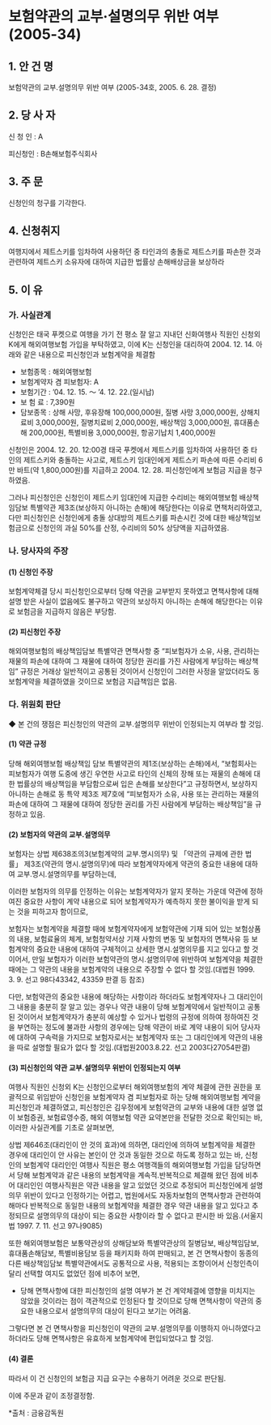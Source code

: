 # 보험약관의 교부·설명의무 위반 여부(2005-34)


## 1. 안 건 명
보험약관의 교부․설명의무 위반 여부
(2005-34호, 2005. 6. 28. 결정)

## 2. 당 사 자

신 청 인 : A

피신청인 : B손해보험주식회사 

## 3. 주    문

신청인의 청구를 기각한다.

## 4. 신청취지

여행지에서 제트스키를 임차하여 사용하던 중 타인과의 충돌로 제트스키를 파손한 것과 관련하여 제트스키 소유자에 대하여 지급한 법률상 손해배상금을 보상하라

## 5. 이   유
  
### 가. 사실관계

신청인은 태국 푸켓으로 여행을 가기 전 평소 잘 알고 지내던 신화여행사 직원인 신청외 K에게 해외여행보험 가입을 부탁하였고, 이에 K는 신청인을 대리하여 2004. 12. 14. 아래와 같은 내용으로 피신청인과 보험계약을 체결함 
  
   - 보험종목 : 해외여행보험
   - 보험계약자 겸 피보험자: A
   - 보험기간 : ’04. 12. 15. ～ ’4. 12. 22.(일시납)
   - 보 험 료 : 7,390원
   - 담보종목 : 상해 사망, 후유장해 100,000,000원, 질병 사망 3,000,000원, 상해치료비 3,000,000원, 질병치료비 2,000,000원, 배상책임   3,000,000원, 휴대품손해 200,000원, 특별비용   3,000,000원, 항공기납치 1,400,000원            
      
신청인은 2004. 12. 20. 12:00경 태국 푸켓에서 제트스키를 임차하여 사용하던 중 타인의 제트스키와 충돌하는 사고로, 제트스키 임대인에게 제트스키 파손에 따른 수리비 6만 바트(약 1,800,000원)를 지급하고 2004. 12. 28. 피신청인에게 보험금 지급을 청구하였음.

그러나 피신청인은 신청인이 제트스키 임대인에 지급한 수리비는 해외여행보험 배상책임담보 특별약관 제3조(보상하지 아니하는 손해)에 해당한다는 이유로 면책처리하였고, 다만 피신청인은 신청인에게 충돌 상대방의 제트스키를 파손시킨 것에 대한 배상책임보험금으로 신청인의 과실 50%를 산정, 수리비의 50% 상당액을 지급하였음.

### 나. 당사자의 주장

####  (1) 신청인 주장

보험계약체결 당시 피신청인으로부터 당해 약관을 교부받지 못하였고 면책사항에 대해 설명 받은 사실이 없음에도 불구하고 약관의 보상하지 아니하는 손해에 해당한다는 이유로 보험금을 지급하지 않음은 부당함. 

####  (2) 피신청인 주장

해외여행보험의 배상책임담보 특별약관 면책사항 중 “피보험자가 소유, 사용, 관리하는 재물의 파손에 대하여 그 재물에 대하여 정당한 권리를 가진 사람에게 부담하는 배상책임” 규정은 거래상 일반적이고 공통된 것이어서 신청인이 그러한 사정을 알았더라도 동 보험계약을 체결하였을 것이므로 보험금 지급책임은 없음.
     

###  다. 위원회 판단

◆ 본 건의 쟁점은 피신청인의 약관의 교부․설명의무 위반이 인정되는지 여부라 할 것임.

####   (1) 약관 규정

당해 해외여행보험 배상책임 담보 특별약관의 제1조(보상하는 손해)에서, “보험회사는 피보험자가 여행 도중에 생긴 우연한 사고로 타인의 신체의 장해 또는 재물의 손해에 대한 법률상의 배상책임을 부담함으로써 입은 손해를 보상한다”고 규정하면서, 보상하지 아니하는 손해로 동 특약 제3조 제7호에 “피보험자가 소유, 사용 또는 관리하는 재물의 파손에 대하여 그 재물에 대하여 정당한 권리를 가진 사람에게 부담하는 배상책임”을 규정하고 있음.  


####   (2) 보험자의 약관의 교부․설명의무

보험자는 상법 제638조의3(보험계약의 교부․명시의무) 및 「약관의 규제에 관한 법률」 제3조(약관의 명시․설명의무)에 따라 보험계약자에게 약관의 중요한 내용에 대하여 교부․명시․설명의무를 부담하는데,

이러한 보험자의 의무를 인정하는 이유는 보험계약자가 알지 못하는 가운데 약관에 정하여진 중요한 사항이 계약 내용으로 되어 보험계약자가 예측하지 못한 불이익을 받게 되는 것을 피하고자 함이므로,

보험자는 보험계약을 체결할 때에 보험계약자에게 보험약관에 기재 되어 있는 보험상품의 내용, 보험료율의 체계, 보험청약서상 기재 사항의 변동 및 보험자의 면책사유 등 보험계약의 중요한 내용에 대하여 구체적이고 상세한 명시․설명의무를 지고 있다고 할 것이어서, 만일 보험자가 이러한 보험약관의 명시․설명의무에 위반하여 보험계약을 체결한 때에는 그 약관의 내용을 보험계약의 내용으로 주장할 수 없다 할 것임.(대법원 1999. 3. 9. 선고 98다43342, 43359 판결 등 참조) 

다만, 보험약관의 중요한 내용에 해당하는 사항이라 하더라도 보험계약자나 그 대리인이 그 내용을 충분히 잘 알고 있는 경우나 약관 내용이 당해 보험계약에서 일반적이고 공통된 것이어서 보험계약자가 충분히 예상할 수 있거나 법령의 규정에 의하여 정하여진 것을 부연하는 정도에 불과한 사항의 경우에는 당해 약관이 바로 계약 내용이 되어 당사자에 대하여 구속력을 가지므로 보험자로서는 보험계약자 또는 그 대리인에게 약관의 내용을 따로 설명할 필요가 없다 할 것임.(대법원2003.8.22. 선고 2003다27054판결)

####   (3) 피신청인의 약관 교부․설명의무 위반이 인정되는지 여부

여행사 직원인 신청외 K는 신청인으로부터 해외여행보험의 계약 체결에 관한 권한을 포괄적으로 위임받아 신청인을 보험계약자 겸 피보험자로 하는 당해 해외여행보험 계약을 피신청인과 체결하였고, 피신청인은 김우정에게 보험약관의 교부와 내용에 대한 설명 없이 보험증권, 보험료영수증, 해외 여행보험 약관 요약본만을 전달한 것으로 확인되는 바, 이러한 사실관계를 기초로 살펴보면, 

상법 제646조(대리인이 안 것의 효과)에 의하면, 대리인에 의하여 보험계약을 체결한 경우에 대리인이 안 사유는 본인이 안 것과 동일한 것으로 하도록 정하고 있는 바, 신청인의 보험계약 대리인인 여행사 직원은 평소 여행객들의 해외여행보험 가입을 담당하면서 당해 보험계약과 같은 내용의 보험계약을 계속적․반복적으로 체결해 왔던 점에 비추어 대리인인 여행사직원은 약관 내용을 알고 있었던 것으로 추정되어 피신청인에게 설명의무 위반이 있다고 인정하기는 어렵고, 법원에서도 자동차보험의 면책사항과 관련하여 해마다 반복적으로 동일한 내용의 보험계약을 체결한 경우 약관 내용을 알고 있다고 추정되므로 설명의무의 대상이 되는 중요한 사항이라 할 수 없다고 판시한 바 있음.(서울지법 1997. 7. 11. 선고 97나9085)

또한 해외여행보험은 보통약관상의 상해담보와 특별약관상의 질병담보, 배상책임담보, 휴대품손해담보, 특별비용담보 등을 패키지화 하여 판매되고, 본 건 면책사항이 동종의 다른 배상책임담보 특별약관에서도 공통적으로 사용, 적용되는 조항이어서 신청인측이 달리 선택할 여지도 없었던 점에 비추어 보면,    

- 당해 면책사항에 대한 피신청인의 설명 여부가 본 건 계약체결에 영향을 미치지는 않았을 것이라는 점이 객관적으로 인정된다 할 것이므로 당해 면책사항이 약관의 중요한 내용으로서 설명의무의 대상이 된다고 보기는 어려움.

그렇다면 본 건 면책사항을 피신청인이 약관의 교부․설명의무를 이행하지 아니하였다고 하더라도 당해 면책사항은 유효하게 보험계약에 편입되었다고 할 것임.


####   (4) 결론

따라서 이 건 신청인의 보험금 지급 요구는 수용하기 어려운 것으로 판단됨.  

이에 주문과 같이 조정결정함. 

*출처 : 금융감독원
